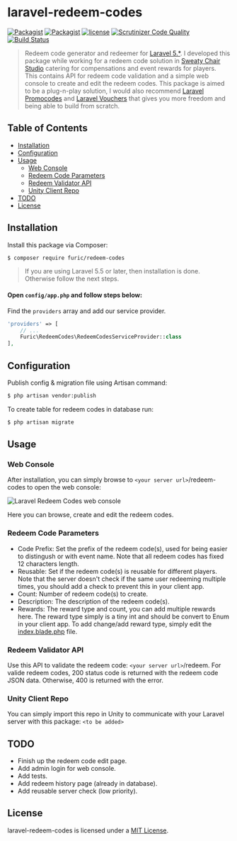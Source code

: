 # laravel-redeem-codes

[![Packagist](https://img.shields.io/packagist/v/furic/redeem-codes.svg)](https://packagist.org/packages/furic/redeem-codes)
[![Packagist](https://img.shields.io/packagist/dt/furic/redeem-codes.svg)](https://packagist.org/packages/furic/redeem-codes)
[![license](https://img.shields.io/github/license/furic/redeem-codes.svg)](https://packagist.org/packages/furic/redeem-codes)
[![Scrutinizer Code Quality](https://scrutinizer-ci.com/g/furic/laravel-redeem-codes/badges/quality-score.png?b=master)](https://scrutinizer-ci.com/g/furic/laravel-redeem-codes/?branch=master)
[![Build Status](https://scrutinizer-ci.com/g/furic/laravel-redeem-codes/badges/build.png?b=master)](https://scrutinizer-ci.com/g/furic/laravel-redeem-codes/build-status/master)

> Redeem code generator and redeemer for [Laravel 5.*](https://laravel.com/). I developed this package while working for a redeem code solution in [Sweaty Chair Studio](https://www.sweatychair.com) catering for compensations and event rewards for players. This contains API for redeem code validation and a simple web console to create and edit the redeem codes. This package is aimed to be a plug-n-play solution, I would also recommend [Laravel Promocodes](https://github.com/zgabievi/laravel-promocodes) and [Laravel Vouchers](https://github.com/beyondcode/laravel-vouchers) that gives you more freedom and being able to build from scratch.

## Table of Contents
- [Installation](#installation)
- [Configuration](#configuration)
- [Usage](#usage)
    - [Web Console](#web-console)
    - [Redeem Code Parameters](#redeem-code-parameters)
    - [Redeem Validator API](#redeem-validator-api)
    - [Unity Client Repo](#unity-client-repo)
- [TODO](#todo)
- [License](#license)

## Installation

Install this package via Composer:
```bash
$ composer require furic/redeem-codes
```

> If you are using Laravel 5.5 or later, then installation is done. Otherwise follow the next steps.

#### Open `config/app.php` and follow steps below:

Find the `providers` array and add our service provider.

```php
'providers' => [
    // ...
    Furic\RedeemCodes\RedeemCodesServiceProvider::class
],
```

## Configuration

Publish config & migration file using Artisan command:
```bash
$ php artisan vendor:publish
```

To create table for redeem codes in database run:
```bash
$ php artisan migrate
```

## Usage

### Web Console

After installation, you can simply browse to `<your server url>`/redeem-codes to open the web console:

![Laravel Redeem Codes web console](https://www.richardfu.net/wp-content/uploads/laravel-redeem-codes-console.jpg)

Here you can browse, create and edit the redeem codes.

### Redeem Code Parameters

- Code Prefix: Set the prefix of the redeem code(s), used for being easier to distingush or with event name. Note that all redeem codes has fixed 12 characters length.
- Reusable: Set if the redeem code(s) is reusable for different players. Note that the server doesn't check if the same user redeeming multiple times, you should add a check to prevent this in your client app.
- Count: Number of redeem code(s) to create.
- Description: The description of the redeem code(s).
- Rewards: The reward type and count, you can add multiple rewards here. The reward type simply is a tiny int and should be convert to Enum in your client app. To add change/add reward type, simply edit the [index.blade.php](src/views/index.blade.php) file.

### Redeem Validator API

Use this API to validate the redeem code: `<your server url>`/redeem. For valide redeem codes, 200 status code is returned with the redeem code JSON data. Otherwise, 400 is returned with the error.

### Unity Client Repo
You can simply import this repo in Unity to communicate with your Laravel server with this package:
`<to be added>`

## TODO

- Finish up the redeem code edit page.
- Add admin login for web console.
- Add tests.
- Add redeem history page (already in database).
- Add reusable server check (low priority).

## License

laravel-redeem-codes is licensed under a [MIT License](https://github.com/furic/laravel-redeem-codes/blob/master/LICENSE).

